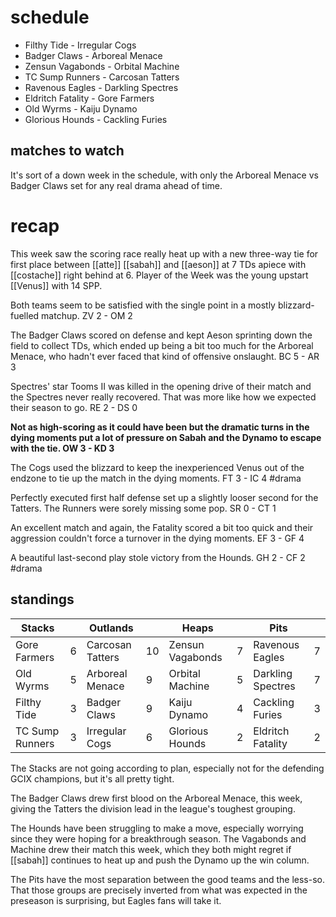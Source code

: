# schedule

* Filthy Tide - Irregular Cogs
* Badger Claws - Arboreal Menace
* Zensun Vagabonds - Orbital Machine
* TC Sump Runners -	Carcosan Tatters
* Ravenous Eagles -	Darkling Spectres
* Eldritch Fatality - Gore Farmers
* Old Wyrms - Kaiju Dynamo
* Glorious Hounds - Cackling Furies 

## matches to watch

It's sort of a down week in the schedule, with only the Arboreal Menace vs Badger Claws set for any real drama ahead of time.

# recap

This week saw the scoring race really heat up with a new three-way tie for first place between [[atte]] [[sabah]] and [[aeson]] at 7 TDs apiece with [[costache]] right behind at 6. Player of the Week was the young upstart [[Venus]] with 14 SPP.

Both teams seem to be satisfied with the single point in a mostly blizzard-fuelled matchup. ZV 2 - OM 2

The Badger Claws scored on defense and kept Aeson sprinting down the field to collect TDs, which ended up being a bit too much for the Arboreal Menace, who hadn't ever faced that kind of offensive onslaught. BC 5 - AR 3

Spectres' star Tooms II was killed in the opening drive of their match and the Spectres never really recovered. That was more like how we expected their season to go. RE 2 - DS 0

**Not as high-scoring as it could have been but the dramatic turns in the dying moments put a lot of pressure on Sabah and the Dynamo to escape with the tie. OW 3 - KD 3**

The Cogs used the blizzard to keep the inexperienced Venus out of the endzone to tie up the match in the dying moments. FT 3 - IC 4 #drama

Perfectly executed first half defense set up a slightly looser second for the Tatters. The Runners were sorely missing some pop. SR 0 - CT 1

An excellent match and again, the Fatality scored a bit too quick and their aggression couldn't force a turnover in the dying moments. EF 3 - GF 4

A beautiful last-second play stole victory from the Hounds. GH 2 - CF 2 #drama

## standings

| Stacks |  | Outlands |  | Heaps |  | Pits |  |
|-------|-----|--|--|------|------|--|--|
| Gore Farmers | 6 | Carcosan Tatters | 10 | Zensun Vagabonds | 7 | Ravenous Eagles | 7 |
| Old Wyrms | 5 | Arboreal Menace | 9 | Orbital Machine | 5 | Darkling Spectres | 7 |
| Filthy Tide | 3 | Badger Claws | 9 | Kaiju Dynamo | 4 | Cackling Furies | 3 |
| TC Sump Runners | 3 | Irregular Cogs | 6 | Glorious Hounds | 2 | Eldritch Fatality | 2 |

The Stacks are not going according to plan, especially not for the defending GCIX champions, but it's all pretty tight.

The Badger Claws drew first blood on the Arboreal Menace, this week, giving the Tatters the division lead in the league's toughest grouping.

The Hounds have been struggling to make a move, especially worrying since they were hoping for a breakthrough season. The Vagabonds and Machine drew their match this week, which they both might regret if [[sabah]] continues to heat up and push the Dynamo up the win column.

The Pits have the most separation between the good teams and the less-so. That those groups are precisely inverted from what was expected in the preseason is surprising, but Eagles fans will take it.